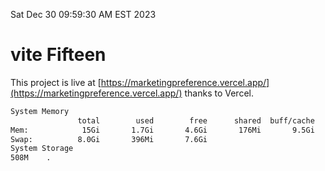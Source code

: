 Sat Dec 30 09:59:30 AM EST 2023

# vite Fifteen


This project is live at [https://marketingpreference.vercel.app/](https://marketingpreference.vercel.app/) thanks to Vercel.

```bash
System Memory
               total        used        free      shared  buff/cache   available
Mem:            15Gi       1.7Gi       4.6Gi       176Mi       9.5Gi        13Gi
Swap:          8.0Gi       396Mi       7.6Gi
System Storage
508M	.
```
